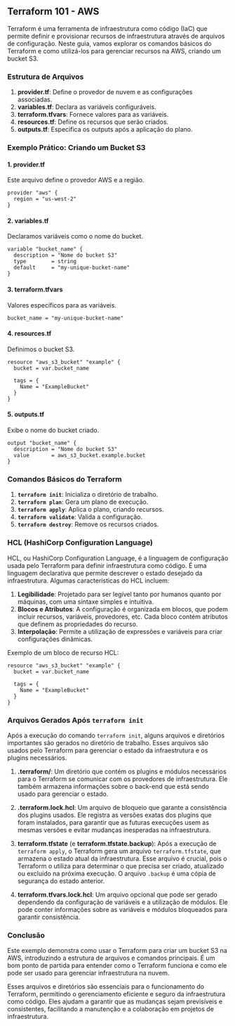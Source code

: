 ## Terraform 101 - AWS

Terraform é uma ferramenta de infraestrutura como código (IaC) que permite definir e provisionar recursos de infraestrutura através de arquivos de configuração. Neste guia, vamos explorar os comandos básicos do Terraform e como utilizá-los para gerenciar recursos na AWS, criando um bucket S3.

### Estrutura de Arquivos

1. **provider.tf**: Define o provedor de nuvem e as configurações associadas.
2. **variables.tf**: Declara as variáveis configuráveis.
3. **terraform.tfvars**: Fornece valores para as variáveis.
4. **resources.tf**: Define os recursos que serão criados.
5. **outputs.tf**: Especifica os outputs após a aplicação do plano.

### Exemplo Prático: Criando um Bucket S3

#### 1. provider.tf

Este arquivo define o provedor AWS e a região.

```hcl
provider "aws" {
  region = "us-west-2"
}
```

#### 2. variables.tf

Declaramos variáveis como o nome do bucket.

```hcl
variable "bucket_name" {
  description = "Nome do bucket S3"
  type        = string
  default     = "my-unique-bucket-name"
}
```

#### 3. terraform.tfvars

Valores específicos para as variáveis.

```hcl
bucket_name = "my-unique-bucket-name"
```

#### 4. resources.tf

Definimos o bucket S3.

```hcl
resource "aws_s3_bucket" "example" {
  bucket = var.bucket_name

  tags = {
    Name = "ExampleBucket"
  }
}
```

#### 5. outputs.tf

Exibe o nome do bucket criado.

```hcl
output "bucket_name" {
  description = "Nome do bucket S3"
  value       = aws_s3_bucket.example.bucket
}
```

### Comandos Básicos do Terraform

1. **`terraform init`**: Inicializa o diretório de trabalho.
2. **`terraform plan`**: Gera um plano de execução.
3. **`terraform apply`**: Aplica o plano, criando recursos.
4. **`terraform validate`**: Valida a configuração.
5. **`terraform destroy`**: Remove os recursos criados.

### HCL (HashiCorp Configuration Language)

HCL, ou HashiCorp Configuration Language, é a linguagem de configuração usada pelo Terraform para definir infraestrutura como código. É uma linguagem declarativa que permite descrever o estado desejado da infraestrutura. Algumas características do HCL incluem:

1. **Legibilidade**: Projetado para ser legível tanto por humanos quanto por máquinas, com uma sintaxe simples e intuitiva.
2. **Blocos e Atributos**: A configuração é organizada em blocos, que podem incluir recursos, variáveis, provedores, etc. Cada bloco contém atributos que definem as propriedades do recurso.
3. **Interpolação**: Permite a utilização de expressões e variáveis para criar configurações dinâmicas.

Exemplo de um bloco de recurso HCL:

```hcl
resource "aws_s3_bucket" "example" {
  bucket = var.bucket_name

  tags = {
    Name = "ExampleBucket"
  }
}
```

### Arquivos Gerados Após `terraform init`

Após a execução do comando `terraform init`, alguns arquivos e diretórios importantes são gerados no diretório de trabalho. Esses arquivos são usados pelo Terraform para gerenciar o estado da infraestrutura e os plugins necessários.

1. **.terraform/**: Um diretório que contém os plugins e módulos necessários para o Terraform se comunicar com os provedores de infraestrutura. Ele também armazena informações sobre o back-end que está sendo usado para gerenciar o estado.

2. **.terraform.lock.hcl**: Um arquivo de bloqueio que garante a consistência dos plugins usados. Ele registra as versões exatas dos plugins que foram instalados, para garantir que as futuras execuções usem as mesmas versões e evitar mudanças inesperadas na infraestrutura.

3. **terraform.tfstate** (e **terraform.tfstate.backup**): Após a execução de `terraform apply`, o Terraform gera um arquivo `terraform.tfstate`, que armazena o estado atual da infraestrutura. Esse arquivo é crucial, pois o Terraform o utiliza para determinar o que precisa ser criado, atualizado ou excluído na próxima execução. O arquivo `.backup` é uma cópia de segurança do estado anterior.

4. **terraform.tfvars.lock.hcl**: Um arquivo opcional que pode ser gerado dependendo da configuração de variáveis e a utilização de módulos. Ele pode conter informações sobre as variáveis e módulos bloqueados para garantir consistência.

### Conclusão

Este exemplo demonstra como usar o Terraform para criar um bucket S3 na AWS, introduzindo a estrutura de arquivos e comandos principais. É um bom ponto de partida para entender como o Terraform funciona e como ele pode ser usado para gerenciar infraestrutura na nuvem.

Esses arquivos e diretórios são essenciais para o funcionamento do Terraform, permitindo o gerenciamento eficiente e seguro da infraestrutura como código. Eles ajudam a garantir que as mudanças sejam previsíveis e consistentes, facilitando a manutenção e a colaboração em projetos de infraestrutura.